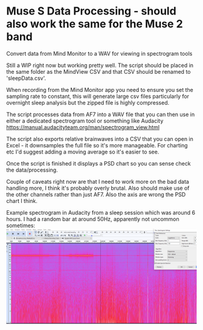 # Muse S Data Processing - should also work the same for the Muse 2 band
Convert data from Mind Monitor to a WAV for viewing in spectrogram tools

Still a WIP right now but working pretty well. The script should be placed in the same folder as the MindView CSV and that CSV should be renamed to 'sleepData.csv'.

When recording from the Mind Monitor app you need to ensure you set the sampling rate to constant, this will generate large csv files particularly for overnight sleep analysis but the zipped file is highly compressed.

The script processes data from AF7 into a WAV file that you can then use in either a dedicated spectrogram tool or something like Audacity https://manual.audacityteam.org/man/spectrogram_view.html

The script also exports relative brainwaves into a CSV that you can open in Excel - it downsamples the full file so it's more manageable. For charting etc I'd suggest adding a moving average so it's easier to see.

Once the script is finished it displays a PSD chart so you can sense check the data/processing.

Couple of caveats right now are that I need to work more on the bad data handling more, I think it's probably overly brutal. Also should make use of the other channels rather than just AF7. Also the axis are wrong the PSD chart I think.

Example spectrogram in Audacity from a sleep session which was around 6 hours. I had a random bar at around 50Hz, apparently not uncommon sometimes:
![Screenshot](exampleSpectrogram.PNG)
